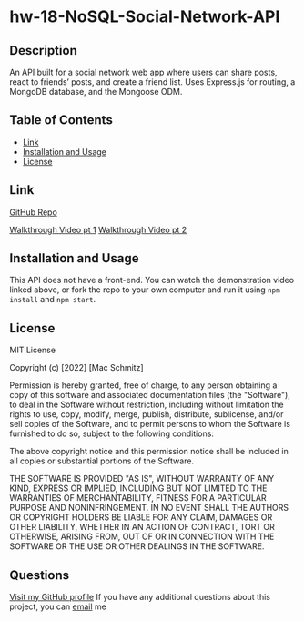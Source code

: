 # hw-18-NoSQL-Social-Network-API

## Description

An API built for a social network web app where users can share posts, react to friends’ posts, and create a friend list. Uses Express.js for routing, a MongoDB database, and the Mongoose ODM.

## Table of Contents

- [Link](#link)
- [Installation and Usage](#installation)
- [License](#license)

## Link

[GitHub Repo](https://github.com/mschmitzzz/hw-18-NoSQL-Social-Network-API)

[Walkthrough Video pt 1](https://drive.google.com/file/d/19di2j1c2TLbVlkIDCOb_B_CCS6qZbHnj/view)
[Walkthrough Video pt 2](https://drive.google.com/file/d/1y6kJGrg26IwOTgnRCe8qAzafaSbwqUox/view)

## Installation and Usage

This API does not have a front-end. You can watch the demonstration video linked above, or fork the repo to your own computer and run it using `npm install` and `npm start`.

## License

MIT License

Copyright (c) [2022] [Mac Schmitz]

Permission is hereby granted, free of charge, to any person obtaining a copy
of this software and associated documentation files (the "Software"), to deal
in the Software without restriction, including without limitation the rights
to use, copy, modify, merge, publish, distribute, sublicense, and/or sell
copies of the Software, and to permit persons to whom the Software is
furnished to do so, subject to the following conditions:

The above copyright notice and this permission notice shall be included in all
copies or substantial portions of the Software.

THE SOFTWARE IS PROVIDED "AS IS", WITHOUT WARRANTY OF ANY KIND, EXPRESS OR
IMPLIED, INCLUDING BUT NOT LIMITED TO THE WARRANTIES OF MERCHANTABILITY,
FITNESS FOR A PARTICULAR PURPOSE AND NONINFRINGEMENT. IN NO EVENT SHALL THE
AUTHORS OR COPYRIGHT HOLDERS BE LIABLE FOR ANY CLAIM, DAMAGES OR OTHER
LIABILITY, WHETHER IN AN ACTION OF CONTRACT, TORT OR OTHERWISE, ARISING FROM,
OUT OF OR IN CONNECTION WITH THE SOFTWARE OR THE USE OR OTHER DEALINGS IN THE
SOFTWARE.

## Questions

[Visit my GitHub profile](https://github.com/mschmitzzz/)
If you have any additional questions about this project, you can [email](mailto:mac.schmitz@att.net) me
